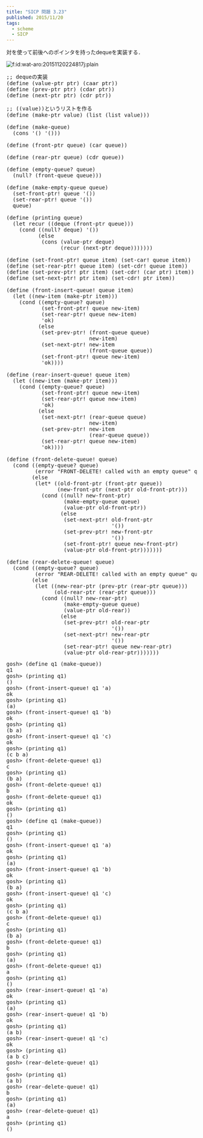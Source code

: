 ```yaml
---
title: "SICP 問題 3.23"
published: 2015/11/20
tags:
  - scheme
  - SICP
---
```


<p>対を使って前後へのポインタを持ったdequeを実装する．</p>

<p><span itemscope itemtype="http://schema.org/Photograph"><img src="http://cdn-ak.f.st-hatena.com/images/fotolife/w/wat-aro/20151120/20151120224817.jpg" alt="f:id:wat-aro:20151120224817j:plain" title="f:id:wat-aro:20151120224817j:plain" class="hatena-fotolife" itemprop="image"></span></p>

<pre class="code lang-scheme" data-lang="scheme" data-unlink><span class="synComment">;; dequeの実装</span>
<span class="synSpecial">(</span><span class="synStatement">define</span> <span class="synSpecial">(</span>value-ptr ptr<span class="synSpecial">)</span> <span class="synSpecial">(</span><span class="synIdentifier">caar</span> ptr<span class="synSpecial">))</span>
<span class="synSpecial">(</span><span class="synStatement">define</span> <span class="synSpecial">(</span>prev-ptr ptr<span class="synSpecial">)</span> <span class="synSpecial">(</span><span class="synIdentifier">cdar</span> ptr<span class="synSpecial">))</span>
<span class="synSpecial">(</span><span class="synStatement">define</span> <span class="synSpecial">(</span>next-ptr ptr<span class="synSpecial">)</span> <span class="synSpecial">(</span><span class="synIdentifier">cdr</span> ptr<span class="synSpecial">))</span>

<span class="synComment">;; ((value))というリストを作る</span>
<span class="synSpecial">(</span><span class="synStatement">define</span> <span class="synSpecial">(</span>make-ptr value<span class="synSpecial">)</span> <span class="synSpecial">(</span><span class="synIdentifier">list</span> <span class="synSpecial">(</span><span class="synIdentifier">list</span> value<span class="synSpecial">)))</span>

<span class="synSpecial">(</span><span class="synStatement">define</span> <span class="synSpecial">(</span>make-queue<span class="synSpecial">)</span>
  <span class="synSpecial">(</span><span class="synIdentifier">cons</span> <span class="synSpecial">'()</span> <span class="synSpecial">'()))</span>

<span class="synSpecial">(</span><span class="synStatement">define</span> <span class="synSpecial">(</span>front-ptr queue<span class="synSpecial">)</span> <span class="synSpecial">(</span><span class="synIdentifier">car</span> queue<span class="synSpecial">))</span>

<span class="synSpecial">(</span><span class="synStatement">define</span> <span class="synSpecial">(</span>rear-ptr queue<span class="synSpecial">)</span> <span class="synSpecial">(</span><span class="synIdentifier">cdr</span> queue<span class="synSpecial">))</span>

<span class="synSpecial">(</span><span class="synStatement">define</span> <span class="synSpecial">(</span>empty-queue? queue<span class="synSpecial">)</span>
  <span class="synSpecial">(</span><span class="synIdentifier">null?</span> <span class="synSpecial">(</span>front-queue queue<span class="synSpecial">)))</span>

<span class="synSpecial">(</span><span class="synStatement">define</span> <span class="synSpecial">(</span>make-empty-queue queue<span class="synSpecial">)</span>
  <span class="synSpecial">(</span>set-front-ptr! queue <span class="synSpecial">'())</span>
  <span class="synSpecial">(</span>set-rear-ptr! queue <span class="synSpecial">'())</span>
  queue<span class="synSpecial">)</span>

<span class="synSpecial">(</span><span class="synStatement">define</span> <span class="synSpecial">(</span>printing queue<span class="synSpecial">)</span>
  <span class="synSpecial">(</span><span class="synStatement">let</span> recur <span class="synSpecial">((</span>deque <span class="synSpecial">(</span>front-ptr queue<span class="synSpecial">)))</span>
    <span class="synSpecial">(</span><span class="synStatement">cond</span> <span class="synSpecial">((</span><span class="synIdentifier">null?</span> deque<span class="synSpecial">)</span> <span class="synSpecial">'())</span>
          <span class="synSpecial">(</span><span class="synStatement">else</span>
           <span class="synSpecial">(</span><span class="synIdentifier">cons</span> <span class="synSpecial">(</span>value-ptr deque<span class="synSpecial">)</span>
                 <span class="synSpecial">(</span>recur <span class="synSpecial">(</span>next-ptr deque<span class="synSpecial">)))))))</span>

<span class="synSpecial">(</span><span class="synStatement">define</span> <span class="synSpecial">(</span>set-front-ptr! queue item<span class="synSpecial">)</span> <span class="synSpecial">(</span><span class="synIdentifier">set-car!</span> queue item<span class="synSpecial">))</span>
<span class="synSpecial">(</span><span class="synStatement">define</span> <span class="synSpecial">(</span>set-rear-ptr! queue item<span class="synSpecial">)</span> <span class="synSpecial">(</span><span class="synIdentifier">set-cdr!</span> queue item<span class="synSpecial">))</span>
<span class="synSpecial">(</span><span class="synStatement">define</span> <span class="synSpecial">(</span>set-prev-ptr! ptr item<span class="synSpecial">)</span> <span class="synSpecial">(</span><span class="synIdentifier">set-cdr!</span> <span class="synSpecial">(</span><span class="synIdentifier">car</span> ptr<span class="synSpecial">)</span> item<span class="synSpecial">))</span>
<span class="synSpecial">(</span><span class="synStatement">define</span> <span class="synSpecial">(</span>set-next-ptr! ptr item<span class="synSpecial">)</span> <span class="synSpecial">(</span><span class="synIdentifier">set-cdr!</span> ptr item<span class="synSpecial">))</span>

<span class="synSpecial">(</span><span class="synStatement">define</span> <span class="synSpecial">(</span>front-insert-queue! queue item<span class="synSpecial">)</span>
  <span class="synSpecial">(</span><span class="synStatement">let</span> <span class="synSpecial">((</span>new-item <span class="synSpecial">(</span>make-ptr item<span class="synSpecial">)))</span>
    <span class="synSpecial">(</span><span class="synStatement">cond</span> <span class="synSpecial">((</span>empty-queue? queue<span class="synSpecial">)</span>
           <span class="synSpecial">(</span>set-front-ptr! queue new-item<span class="synSpecial">)</span>
           <span class="synSpecial">(</span>set-rear-ptr! queue new-item<span class="synSpecial">)</span>
           <span class="synSpecial">'</span>ok<span class="synSpecial">)</span>
          <span class="synSpecial">(</span><span class="synStatement">else</span>
           <span class="synSpecial">(</span>set-prev-ptr! <span class="synSpecial">(</span>front-queue queue<span class="synSpecial">)</span>
                          new-item<span class="synSpecial">)</span>
           <span class="synSpecial">(</span>set-next-ptr! new-item
                          <span class="synSpecial">(</span>front-queue queue<span class="synSpecial">))</span>
           <span class="synSpecial">(</span>set-front-ptr! queue new-item<span class="synSpecial">)</span>
           <span class="synSpecial">'</span>ok<span class="synSpecial">))))</span>

<span class="synSpecial">(</span><span class="synStatement">define</span> <span class="synSpecial">(</span>rear-insert-queue! queue item<span class="synSpecial">)</span>
  <span class="synSpecial">(</span><span class="synStatement">let</span> <span class="synSpecial">((</span>new-item <span class="synSpecial">(</span>make-ptr item<span class="synSpecial">)))</span>
    <span class="synSpecial">(</span><span class="synStatement">cond</span> <span class="synSpecial">((</span>empty-queue? queue<span class="synSpecial">)</span>
           <span class="synSpecial">(</span>set-front-ptr! queue new-item<span class="synSpecial">)</span>
           <span class="synSpecial">(</span>set-rear-ptr! queue new-item<span class="synSpecial">)</span>
           <span class="synSpecial">'</span>ok<span class="synSpecial">)</span>
          <span class="synSpecial">(</span><span class="synStatement">else</span>
           <span class="synSpecial">(</span>set-next-ptr! <span class="synSpecial">(</span>rear-queue queue<span class="synSpecial">)</span>
                          new-item<span class="synSpecial">)</span>
           <span class="synSpecial">(</span>set-prev-ptr! new-item
                          <span class="synSpecial">(</span>rear-queue queue<span class="synSpecial">))</span>
           <span class="synSpecial">(</span>set-rear-ptr! queue new-item<span class="synSpecial">)</span>
           <span class="synSpecial">'</span>ok<span class="synSpecial">))))</span>

<span class="synSpecial">(</span><span class="synStatement">define</span> <span class="synSpecial">(</span>front-delete-queue! queue<span class="synSpecial">)</span>
  <span class="synSpecial">(</span><span class="synStatement">cond</span> <span class="synSpecial">((</span>empty-queue? queue<span class="synSpecial">)</span>
         <span class="synSpecial">(</span>error <span class="synConstant">&quot;FRONT-DELETE! called with an empty queue&quot;</span> queue<span class="synSpecial">))</span>
        <span class="synSpecial">(</span><span class="synStatement">else</span>
         <span class="synSpecial">(</span><span class="synStatement">let*</span> <span class="synSpecial">((</span>old-front-ptr <span class="synSpecial">(</span>front-ptr queue<span class="synSpecial">))</span>
                <span class="synSpecial">(</span>new-front-ptr <span class="synSpecial">(</span>next-ptr old-front-ptr<span class="synSpecial">)))</span>
           <span class="synSpecial">(</span><span class="synStatement">cond</span> <span class="synSpecial">((</span><span class="synIdentifier">null?</span> new-front-ptr<span class="synSpecial">)</span>
                  <span class="synSpecial">(</span>make-empty-queue queue<span class="synSpecial">)</span>
                  <span class="synSpecial">(</span>value-ptr old-front-ptr<span class="synSpecial">))</span>
                 <span class="synSpecial">(</span><span class="synStatement">else</span>
                  <span class="synSpecial">(</span>set-next-ptr! old-front-ptr
                                 <span class="synSpecial">'())</span>
                  <span class="synSpecial">(</span>set-prev-ptr! new-front-ptr
                                 <span class="synSpecial">'())</span>
                  <span class="synSpecial">(</span>set-front-ptr! queue new-front-ptr<span class="synSpecial">)</span>
                  <span class="synSpecial">(</span>value-ptr old-front-ptr<span class="synSpecial">)))))))</span>

<span class="synSpecial">(</span><span class="synStatement">define</span> <span class="synSpecial">(</span>rear-delete-queue! queue<span class="synSpecial">)</span>
  <span class="synSpecial">(</span><span class="synStatement">cond</span> <span class="synSpecial">((</span>empty-queue? queue<span class="synSpecial">)</span>
         <span class="synSpecial">(</span>error <span class="synConstant">&quot;REAR-DELETE! called with an empty queue&quot;</span> queue<span class="synSpecial">))</span>
        <span class="synSpecial">(</span><span class="synStatement">else</span>
         <span class="synSpecial">(</span><span class="synStatement">let</span> <span class="synSpecial">((</span>new-rear-ptr <span class="synSpecial">(</span>prev-ptr <span class="synSpecial">(</span>rear-ptr queue<span class="synSpecial">)))</span>
               <span class="synSpecial">(</span>old-rear-ptr <span class="synSpecial">(</span>rear-ptr queue<span class="synSpecial">)))</span>
           <span class="synSpecial">(</span><span class="synStatement">cond</span> <span class="synSpecial">((</span><span class="synIdentifier">null?</span> new-rear-ptr<span class="synSpecial">)</span>
                  <span class="synSpecial">(</span>make-empty-queue queue<span class="synSpecial">)</span>
                  <span class="synSpecial">(</span>value-ptr old-rear<span class="synSpecial">))</span>
                 <span class="synSpecial">(</span><span class="synStatement">else</span>
                  <span class="synSpecial">(</span>set-prev-ptr! old-rear-ptr
                                 <span class="synSpecial">'())</span>
                  <span class="synSpecial">(</span>set-next-ptr! new-rear-ptr
                                 <span class="synSpecial">'())</span>
                  <span class="synSpecial">(</span>set-rear-ptr! queue new-rear-ptr<span class="synSpecial">)</span>
                  <span class="synSpecial">(</span>value-ptr old-rear-ptr<span class="synSpecial">)))))))</span>
</pre>




<pre class="code" data-lang="" data-unlink>gosh&gt; (define q1 (make-queue))
q1
gosh&gt; (printing q1)
()
gosh&gt; (front-insert-queue! q1 &#39;a)
ok
gosh&gt; (printing q1)
(a)
gosh&gt; (front-insert-queue! q1 &#39;b)
ok
gosh&gt; (printing q1)
(b a)
gosh&gt; (front-insert-queue! q1 &#39;c)
ok
gosh&gt; (printing q1)
(c b a)
gosh&gt; (front-delete-queue! q1)
c
gosh&gt; (printing q1)
(b a)
gosh&gt; (front-delete-queue! q1)
b
gosh&gt; (front-delete-queue! q1)
ok
gosh&gt; (printing q1)
()
gosh&gt; (define q1 (make-queue))
q1
gosh&gt; (printing q1)
()
gosh&gt; (front-insert-queue! q1 &#39;a)
ok
gosh&gt; (printing q1)
(a)
gosh&gt; (front-insert-queue! q1 &#39;b)
ok
gosh&gt; (printing q1)
(b a)
gosh&gt; (front-insert-queue! q1 &#39;c)
ok
gosh&gt; (printing q1)
(c b a)
gosh&gt; (front-delete-queue! q1)
c
gosh&gt; (printing q1)
(b a)
gosh&gt; (front-delete-queue! q1)
b
gosh&gt; (printing q1)
(a)
gosh&gt; (front-delete-queue! q1)
a
gosh&gt; (printing q1)
()
gosh&gt; (rear-insert-queue! q1 &#39;a)
ok
gosh&gt; (printing q1)
(a)
gosh&gt; (rear-insert-queue! q1 &#39;b)
ok
gosh&gt; (printing q1)
(a b)
gosh&gt; (rear-insert-queue! q1 &#39;c)
ok
gosh&gt; (printing q1)
(a b c)
gosh&gt; (rear-delete-queue! q1)
c
gosh&gt; (printing q1)
(a b)
gosh&gt; (rear-delete-queue! q1)
b
gosh&gt; (printing q1)
(a)
gosh&gt; (rear-delete-queue! q1)
a
gosh&gt; (printing q1)
()</pre>


